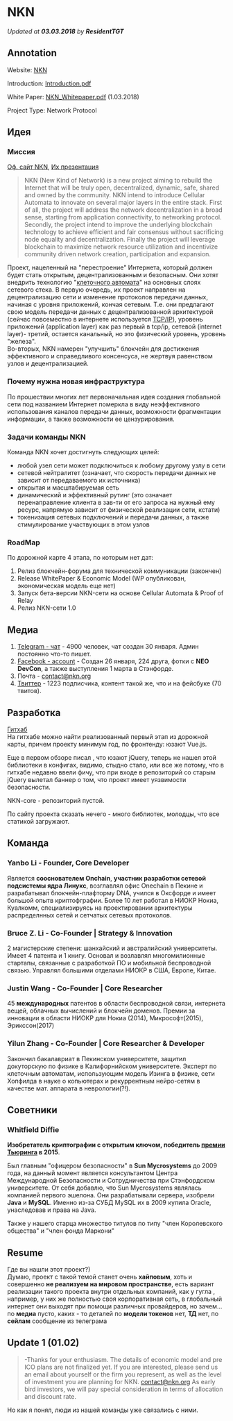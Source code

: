 # NKN
*Updated at **03.03.2018** by **ResidentTGT***

## Annotation

Website: [NKN](http://nkn.org/)

Introduction: [Introduction.pdf](https://www.nkn.org/doc/NKN_Introduction.pdf)

White Paper: [NKN_Whitepaper.pdf](https://www.nkn.org/doc/NKN_Whitepaper.pdf) (1.03.2018)

Project Type: Network Protocol

## Идея
### Миссия
[Оф. сайт NKN](http://nkn.org/), [Их презентация](https://www.nkn.org/doc/NKN_Intr_v0.1beta.pdf)
>NKN (New Kind of Network) is a new project aiming to rebuild the Internet that will be truly open, decentralized, dynamic, safe, shared and owned by the community. NKN intend to introduce Cellular Automata to innovate on several major layers in the entire stack. First of all, the project will address the network decentralization in a broad sense, starting from application connectivity, to networking protocol. Secondly, the project intend to improve the underlying blockchain technology to achieve efficient and fair consensus without sacrificing node equality and decentralization. Finally the project will leverage blockchain to maximize network resource utilization and incentivize community driven network creation, participation and expansion. <br/>

Проект, нацеленный на "перестроение" Интернета, который должен будет стать открытым, децентрализованным и безопасным. Они хотят внедрить технологию "[клеточного автомата](https://ru.wikipedia.org/wiki/%D0%9A%D0%BB%D0%B5%D1%82%D0%BE%D1%87%D0%BD%D1%8B%D0%B9_%D0%B0%D0%B2%D1%82%D0%BE%D0%BC%D0%B0%D1%82)" на основных слоях  сетевого стека. В первую очередь, их проект направлен на децентрализацию сети и изменение протоколов передачи данных, начиная с уровня приложений, кончая сетевым. Т.е. они предлагают свою модель передачи данных с децентрализованной архитектурой (сейчас повсеместно в интернете используется [TCP/IP](https://ru.wikipedia.org/wiki/TCP/IP)), уровень приложений (application layer) как раз первый в tcp/ip, сетевой (internet layer)- третий, остается канальный, но это физический уровень, уровень "железа".<br> Во-вторых, NKN намерен "улучшить" блокчейн для достижения эффективного и справедливого консенсуса, не жертвуя равенством узлов и децентрализацией.
### Почему нужна новая инфраструктура
По прошествии многих лет первоначальная идея создания глобальной сети под названием Интернет померкла в виду неэффективного использования каналов передачи данных, возможности фрагментации информации, а также возможности ее цензурирования.
### Задачи команды NKN
Команда NKN хочет достигнуть следующих целей:
- любой узел сети может подключиться к любому другому узлу в сети
- сетевой нейтралитет (означает, что скорость передачи данных не зависит от передаваемого их источника)
- открытая и масштабируемая сеть
- динамический и эффективный рутинг (это означает перенаправление клиента в зав-ти от его запроса на нужный ему ресурс, напрямую зависит от физической реализации сети, кстати)
- токенизация сетевых подключений и передачи данных, а также стимулирование участвующих в этом узлов
### RoadMap
По дорожной карте 4 этапа, по которым нет дат: 
1. Релиз блокчейн-форума для технической коммуникации (закончен)
2. Release WhitePaper & Economic Model (WP опубликован, экономическая модель еще нет)
3. Запуск бета-версии NKN-сети на основе Cellular Automata & Proof of Relay
4. Релиз NKN-сети 1.0
## Медиа
1. [Telegram - чат](https://t.me/nknorg) - 4900 человек, чат создан 30 января. Админ постоянно что-то пишет.
2. [Facebook - account](https://www.facebook.com/nkn.org?hc_ref=ARSsqMXbadiGmi0yeg7YlsHWbum3onMSHYkfAhIGLQqR3xDRL7AJPnxMxyMYs2QIOCE) - Создан 26 января, 224 друга, фотки с **NEO DevCon**, а также выступления 1 марта в Стэнфорде.
3. Почта - contact@nkn.org
4. [Твиттер](https://twitter.com/NKN_ORG) - 1223 подписчика, контент такой же, что и на фейсбуке (70 твитов).
## Разработка
[Гитхаб](https://github.com/NKNetwork) <br>
На гитхабе можно найти реализованный первый этап из дорожной карты, причем проекту минимум год, по фронтенду: юзают Vue.js.

Еще в первом обзоре писал , что юзают jQuery, теперь не нашел этой библиотеки в конфигах, видимо, стыдно стало, или все же потому, что в гитхабе недавно ввели фичу, что при входе в репозиторий со старым jQuery вылетал баннер о том, что проект имеет уязвимости безопасности.

NKN-core - репозиторий пустой.

По сайту проекта сказать нечего - много библиотек, молодцы, что все статикой загружают.
## Команда
### Yanbo Li - Founder, Core Developer
Является **сооснователем Onchain**, **участник разработки сетевой подсистемы ядра Линукс**, возглавлял офис Onechain в Пекине и разрабатывал блокчейн-плафторму DNA, учился в Оксфорде и имеет большой опытв криптофграфии. Более 10 лет работал в НИОКР Нокиа, Куалкомм, специализируясь на проектировании архитектуры распределнных сетей и сетчатых сетевых протоколов.
### Bruce Z. Li - Co-Founder | Strategy & Innovation
2 магистерские степени: шанхайский и австралийский университеты. Имеет 4 патента и 1 книгу. Основал и возлавлял многомилионные стартапы, связанные с разработкой ПО и мобильной беспроводной связью. Управлял большими отделами НИОКР в США, Европе, Китае.
### Justin Wang - Co-Founder | Core Researcher
45 **международных** патентов в области беспроводной связи, интернета вещей, облачных вычислений и блокчейн доменов. Премии за инновации в области НИОКР для Нокиа (2014), Микрософт(2015), Эрикссон(2017)
### Yilun Zhang - Co-Founder | Core Researcher & Developer
Закончил бакалавриат в Пекинском университете, защитил докуторскую по физике в Калифорнийском университете. Эксперт по клеточным автоматам, использующим модель Изинга в физике, сети Хопфилда в науке о копьютерах и рекуррентным нейро-сетям в качестве мат. аппарата в неврологии(?!).
## Советники 
### Whitfield Diffie
**Изобретатель криптографии с открытым ключом, победитель [премии Тьюринга](https://ru.wikipedia.org/wiki/%D0%9F%D1%80%D0%B5%D0%BC%D0%B8%D1%8F_%D0%A2%D1%8C%D1%8E%D1%80%D0%B8%D0%BD%D0%B3%D0%B0) в 2015**.

Был главным "офицером безопасности" в **Sun Mycrosystems** до 2009 года, на данный момент является консультантом Центра Международной Безопасности и Сотрудничества при Стэнфордском университете. 
От себя добавлю, что Sun Mycrosystems являлась компанией первого эшелона. Они разрабатывали сервера, изобрели **Java** и **MySQL**. Именно из-за СУБД MySQL их в 2009 купила Oracle, унаследовав и права на Java.

Также у нашего старца множество титулов по типу "член Королевского общества" и "член фонда Маркони"

## Resume 
Где вы нашли этот проект?) <br> 
Думаю, проект с такой темой станет очень **хайповым**, хоть и совершенно **не реализуем на мировом пространстве**, есть вариант реализации такого проекта внутри отдельных компаний, как у гугла , например, у них же полностью своя корпоративная сеть, в глобальный интернет они выходят при помощи различных провайдеров, но зачем... по **медиа** пусто, каких - то деталей по **модели токенов** нет, **ТД** нет, по **сейлам** сообщение из телеграма
## Update 1 (01.02)
>-Thanks for your enthusiasm. The details of economic model and pre ICO plans are not finalized yet. If you are interested, please send us an email about yourself or the firm you represent, as well as the level of investment you are planning for NKN. contact@nkn.org As early bird investors, we will pay special consideration in terms of allocation and discount rate. <br>

Но как я понял, люди из нашей команды уже связались с ними.
